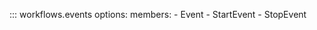 ::: workflows.events
    options:
      members:
        - Event
        - StartEvent
        - StopEvent
